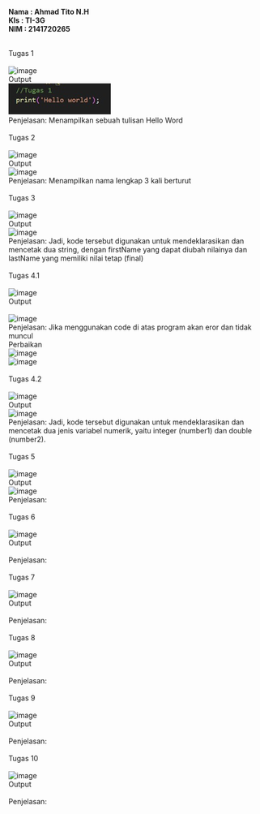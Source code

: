 **Nama  : Ahmad Tito N.H <br>
  Kls   : TI-3G <br>
  NIM   : 2141720265 <br><br>**

Tugas 1 <br><br>
![image](https://github.com/mandraa/dart_kuis1/assets/112377642/c45f57de-4854-4abb-a111-b0cadd78053d)<br>
Output<br>![image](images/kode1.jpg)
<br>
Penjelasan: Menampilkan sebuah tulisan Hello Word <br><br>
Tugas 2 <br><br>
![image](https://github.com/mandraa/dart_kuis1/assets/112377642/af6200e5-0dc5-4170-9fb3-a48daca2c2e5)<br>
Output<br>![image](https://github.com/mandraa/dart_kuis1/assets/112377642/fe0350f8-88a4-4650-a707-7f9a4b021bf6)
<br>
Penjelasan: Menampilkan nama lengkap 3 kali berturut <br><br>
Tugas 3 <br><br>
![image](https://github.com/mandraa/dart_kuis1/assets/112377642/c87bc668-e8ed-4a64-ad89-0cf1796db47e)<br>
Output<br>![image](https://github.com/mandraa/dart_kuis1/assets/112377642/3444b87a-9943-4dbc-ba47-86b1175a7cb4)
<br>
Penjelasan: Jadi, kode tersebut digunakan untuk mendeklarasikan dan mencetak dua string, dengan firstName yang dapat diubah nilainya dan lastName yang memiliki nilai tetap (final) <br><br>
Tugas 4.1 <br><br>
![image](https://github.com/mandraa/dart_kuis1/assets/112377642/6e11e8db-a3af-4373-b9ec-a24cac276f4f)<br>
Output<br><br>![image](https://github.com/mandraa/dart_kuis1/assets/112377642/86b9b1a8-0c30-479d-890a-778b8e68a3d3)
<br>
Penjelasan: Jika menggunakan code di atas program akan eror dan tidak muncul<br>
Perbaikan<br>![image](https://github.com/mandraa/dart_kuis1/assets/112377642/89eed8e9-4037-4dde-9974-6705c67e06be)<br>
![image](https://github.com/mandraa/dart_kuis1/assets/112377642/f038a82b-9704-4d8b-894d-6939f124f0b8)<br><br>
Tugas 4.2 <br><br>
![image](https://github.com/mandraa/dart_kuis1/assets/112377642/8a8a8efd-0482-4726-bc03-f9d8e933aa14)<br>
Output<br>![image](https://github.com/mandraa/dart_kuis1/assets/112377642/2a9d289b-14c0-461c-b61f-efe716c914bd)
<br>
Penjelasan: Jadi, kode tersebut digunakan untuk mendeklarasikan dan mencetak dua jenis variabel numerik, yaitu integer (number1) dan double (number2).<br><br>
Tugas 5 <br><br>
![image](https://github.com/mandraa/dart_kuis1/assets/112377642/a1e3c601-4438-48ab-8a18-40a5793430ff)<br>
Output<br>![image](https://github.com/mandraa/dart_kuis1/assets/112377642/e80b3371-cb5d-4e49-9246-05f048b97ceb)
<br>
Penjelasan:  <br><br>
Tugas 6 <br><br>
![image](https://github.com/mandraa/dart_kuis1/assets/112377642/e060b512-e81e-46b6-958a-11d74aa73411)<br>
Output<br><br>
Penjelasan: <br><br>
Tugas 7 <br><br>
![image](https://github.com/mandraa/dart_kuis1/assets/112377642/02274006-882b-4e6b-86bd-6f335db99ccd)<br>
Output<br><br>
Penjelasan: <br><br>
Tugas 8 <br><br>
![image](https://github.com/mandraa/dart_kuis1/assets/112377642/1f145d3d-1b50-44d3-a72d-e46dd6231e17)<br>
Output<br><br>
Penjelasan: <br><br>
Tugas 9 <br><br>
![image](https://github.com/mandraa/dart_kuis1/assets/112377642/f9d81d63-502d-447b-9449-c23b02e4d04e)<br>
Output<br><br>
Penjelasan: <br><br>
Tugas 10 <br><br>
![image](https://github.com/mandraa/dart_kuis1/assets/112377642/d68c6638-91d5-4895-b7fa-71bff2a04bd4)<br>
Output<br><br>
Penjelasan: <br><br>
